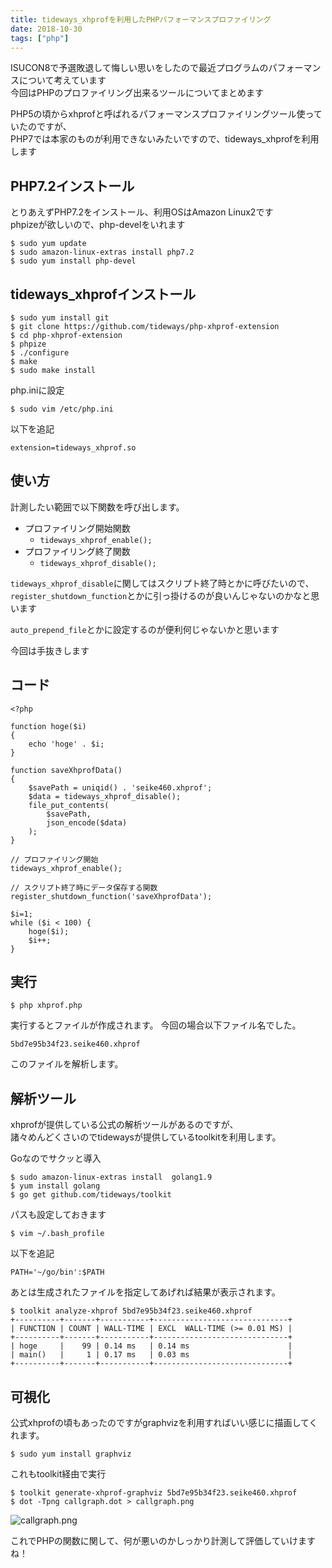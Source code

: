 ```yaml
---
title: tideways_xhprofを利用したPHPパフォーマンスプロファイリング
date: 2018-10-30
tags: ["php"]
---
```


ISUCON8で予選敗退して悔しい思いをしたので最近プログラムのパフォーマンスについて考えています  
今回はPHPのプロファイリング出来るツールについてまとめます

PHP5の頃からxhprofと呼ばれるパフォーマンスプロファイリングツール使っていたのですが、  
PHP7では本家のものが利用できないみたいですので、tideways_xhprofを利用します

## PHP7.2インストール

とりあえずPHP7.2をインストール、利用OSはAmazon Linux2です  
phpizeが欲しいので、php-develをいれます

```
$ sudo yum update
$ sudo amazon-linux-extras install php7.2
$ sudo yum install php-devel
```

## tideways_xhprofインストール

```
$ sudo yum install git
$ git clone https://github.com/tideways/php-xhprof-extension
$ cd php-xhprof-extension
$ phpize
$ ./configure
$ make
$ sudo make install
```

php.iniに設定

```
$ sudo vim /etc/php.ini
```

以下を追記

```
extension=tideways_xhprof.so
```

## 使い方

計測したい範囲で以下関数を呼び出します。

- プロファイリング開始関数
    - `tideways_xhprof_enable();`
- プロファイリング終了関数
    - `tideways_xhprof_disable();`

`tideways_xhprof_disable`に関してはスクリプト終了時とかに呼びたいので、  
`register_shutdown_function`とかに引っ掛けるのが良いんじゃないのかなと思います

`auto_prepend_file`とかに設定するのが便利何じゃないかと思います

今回は手抜きします

## コード

```php:title=hoge.php
<?php

function hoge($i)
{
    echo 'hoge' . $i;
}

function saveXhprofData()
{
    $savePath = uniqid() . 'seike460.xhprof';
    $data = tideways_xhprof_disable();
    file_put_contents(
        $savePath,
        json_encode($data)
    );
}

// プロファイリング開始
tideways_xhprof_enable();

// スクリプト終了時にデータ保存する関数
register_shutdown_function('saveXhprofData');

$i=1;
while ($i < 100) {
    hoge($i);
    $i++;
}
```

## 実行

```
$ php xhprof.php
```

実行するとファイルが作成されます。
今回の場合以下ファイル名でした。
```
5bd7e95b34f23.seike460.xhprof
```

このファイルを解析します。

## 解析ツール
xhprofが提供している公式の解析ツールがあるのですが、  
諸々めんどくさいのでtidewaysが提供しているtoolkitを利用します。

Goなのでサクッと導入

```
$ sudo amazon-linux-extras install  golang1.9
$ yum install golang
$ go get github.com/tideways/toolkit
```

パスも設定しておきます

```
$ vim ~/.bash_profile
```
以下を追記

```
PATH='~/go/bin':$PATH
```
あとは生成されたファイルを指定してあげれば結果が表示されます。

```
$ toolkit analyze-xhprof 5bd7e95b34f23.seike460.xhprof
+----------+-------+-----------+------------------------------+
| FUNCTION | COUNT | WALL-TIME | EXCL  WALL-TIME (>= 0.01 MS) |
+----------+-------+-----------+------------------------------+
| hoge     |    99 | 0.14 ms   | 0.14 ms                      |
| main()   |     1 | 0.17 ms   | 0.03 ms                      |
+----------+-------+-----------+------------------------------+
```

## 可視化
公式xhprofの頃もあったのですがgraphvizを利用すればいい感じに描画してくれます。

```
$ sudo yum install graphviz
```
これもtoolkit経由で実行

```
$ toolkit generate-xhprof-graphviz 5bd7e95b34f23.seike460.xhprof
$ dot -Tpng callgraph.dot > callgraph.png
```

![callgraph.png](/callgraph.png)

これでPHPの関数に関して、何が悪いのかしっかり計測して評価していけますね！


